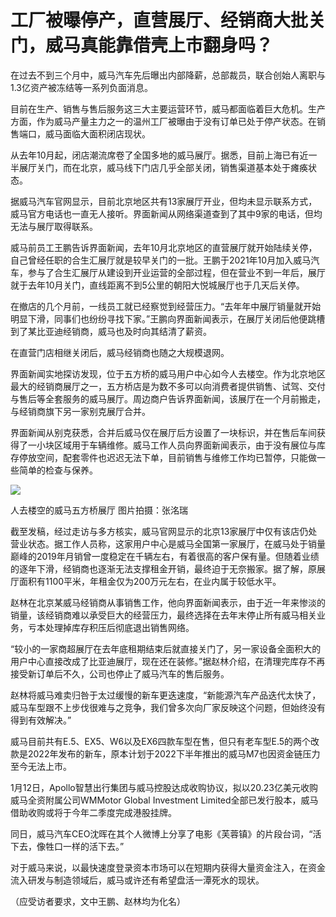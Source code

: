 # 工厂被曝停产，直营展厅、经销商大批关门，威马真能靠借壳上市翻身吗？

在过去不到三个月中，威马汽车先后曝出内部降薪，总部裁员，联合创始人离职与1.3亿资产被冻结等一系列负面消息。

目前在生产、销售与售后服务这三大主要运营环节，威马都面临着巨大危机。生产方面，作为威马产量主力之一的温州工厂被曝由于没有订单已处于停产状态。在销售端口，威马面临大面积闭店现状。

从去年10月起，闭店潮流席卷了全国多地的威马展厅。据悉，目前上海已有近一半展厅关门，而在北京，威马线下门店几乎全部关闭，销售渠道基本处于瘫痪状态。

据威马汽车官网显示，目前北京地区共有13家展厅开业，但均未显示联系方式，威马官方电话也一直无人接听。界面新闻从网络渠道查到了其中9家的电话，但均无法与展厅取得联系。

威马前员工王鹏告诉界面新闻，去年10月北京地区的直营展厅就开始陆续关停，自己曾经任职的合生汇展厅就是较早关门的一批。王鹏于2021年10月加入威马汽车，参与了合生汇展厅从建设到开业运营的全部过程，但在营业不到一年后，展厅就于去年10月关门，直线距离不到5公里的朝阳大悦城展厅也于几天后关停。

在撤店的几个月前，一线员工就已经察觉到经营压力。“去年年中展厅销量就开始明显下滑，同事们也纷纷寻找下家。”王鹏向界面新闻表示，在展厅关闭后他便跳槽到了某比亚迪经销商，威马也及时向其结清了薪资。

在直营门店相继关闭后，威马经销商也随之大规模退网。

界面新闻实地探访发现，位于五方桥的威马用户中心如今人去楼空。作为北京地区最大的经销商展厅之一，五方桥店是为数不多可以向消费者提供销售、试驾、交付与售后等全套服务的威马展厅。周边商户告诉界面新闻，该展厅在一个月前搬走，与经销商旗下另一家别克展厅合并。

界面新闻从别克获悉，合并后威马仅在展厅后方设置了一块标识，并在售后车间获得了一小块区域用于车辆维修。威马工作人员向界面新闻表示，由于没有展位与库存停放空间，配套零件也迟迟无法下单，目前销售与维修工作均已暂停，只能做一些简单的检查与保养。

![](https://inews.gtimg.com/newsapp_bt/0/15614849021/1000)

人去楼空的威马五方桥展厅 图片拍摄：张洺瑞

截至发稿，经过走访与多方核实，威马官网显示的北京13家展厅中仅有该店仍处营业状态。据工作人员称，这家用户中心是威马全国第一家展厅，在威马处于销量巅峰的2019年月销曾一度稳定在千辆左右，有着很高的客户保有量。但随着业绩的逐年下滑，经销商也逐渐无法支撑租金开销，最终迫于无奈搬家。据了解，原展厅面积有1100平米，年租金仅为200万元左右，在业内属于较低水平。

赵林在北京某威马经销商从事销售工作，他向界面新闻表示，由于近一年来惨淡的销量，该经销商难以承受巨大的经营压力，最终选择在去年末停止所有威马相关业务，亏本处理掉库存积压后彻底退出销售网络。

“较小的一家商超展厅在去年底租期结束后就直接关门了，另一家设备全面积大的用户中心直接改成了比亚迪展厅，现在还在装修。”据赵林介绍，在清理完库存不再接受新订单后不久，公司也停止了威马汽车的售后服务。

赵林将威马难卖归咎于太过缓慢的新车更迭速度，“新能源汽车产品迭代太快了，威马车型跟不上步伐很难与之竞争，我们曾多次向厂家反映这个问题，但始终没有得到有效解决。”

威马目前共有E.5、EX5、W6以及EX6四款车型在售，但只有老车型E.5的两个改款是2022年发布的新车，原本计划于2022下半年推出的威马M7也因资金链压力至今无法上市。

1月12日，Apollo智慧出行集团与威马控股达成收购协议，拟以20.23亿美元收购威马全资附属公司WMMotor Global Investment
Limited全部已发行股本，威马借助收购或将于今年二季度完成港股挂牌。

同日，威马汽车CEO沈晖在其个人微博上分享了电影《芙蓉镇》的片段台词，“活下去，像牲口一样的活下去。”

对于威马来说，以最快速度登录资本市场可以在短期内获得大量资金注入，在资金流入研发与制造领域后，威马或许还有希望盘活一潭死水的现状。

（应受访者要求，文中王鹏、赵林均为化名）

